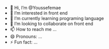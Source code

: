 - 👋 Hi, I’m @Youssefemae
- 👀 I’m interested in front end 
- 🌱 I’m currently learning programing language 
- 💞️ I’m looking to collaborate on front end 
- 📫 How to reach me ...
- 😄 Pronouns: ...
- ⚡ Fun fact: ...

<!---
Youssefemae/Youssefemae is a ✨ special ✨ repository because its `README.md` (this file) appears on your GitHub profile.
You can click the Preview link to take a look at your changes.
--->
